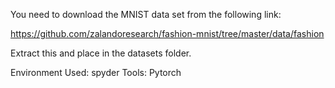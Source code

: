 You need to download the MNIST data set from the following link:

https://github.com/zalandoresearch/fashion-mnist/tree/master/data/fashion

Extract this and place in the datasets folder.

Environment Used: spyder
Tools: Pytorch
